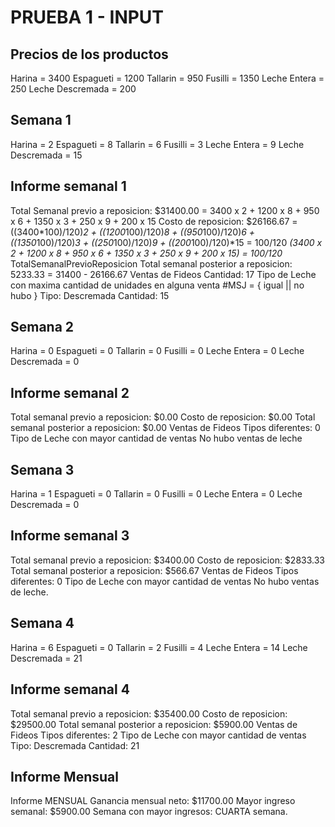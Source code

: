 # PRUEBA 1 - INPUT

## Precios de los productos

Harina = 3400
Espagueti = 1200
Tallarin = 950
Fusilli = 1350
Leche Entera = 250
Leche Descremada = 200

## Semana 1

Harina = 2
Espagueti = 8
Tallarin = 6
Fusilli = 3
Leche Entera = 9
Leche Descremada = 15

## Informe semanal 1

Total Semanal previo a reposicion: $31400.00 = 3400 x 2 + 1200 x 8 + 950 x 6 + 1350 x 3 + 250 x 9 + 200 x 15
Costo de reposicion: $26166.67 = ((3400*100)/120)*2 + ((1200*100)/120)*8 + ((950*100)/120)*6 + ((1350*100)/120)*3 + ((250*100)/120)*9 + ((200*100)/120)*15 = 100/120 *(3400 x 2 + 1200 x 8 + 950 x 6 + 1350 x 3 + 250 x 9 + 200 x 15) = 100/120* TotalSemanalPrevioReposicion
Total semanal posterior a reposicion: 5233.33 = 31400 - 26166.67
Ventas de Fideos
    Cantidad: 17
Tipo de Leche con maxima cantidad de unidades en alguna venta
    #MSJ = { igual || no hubo }
    Tipo: Descremada
    Cantidad: 15

## Semana 2

Harina = 0
Espagueti = 0
Tallarin = 0
Fusilli = 0
Leche Entera = 0
Leche Descremada = 0

## Informe semanal 2

Total semanal previo a reposicion:  $0.00
Costo de reposicion: $0.00
Total semanal posterior a reposicion: $0.00
Ventas de Fideos
    Tipos diferentes: 0
Tipo de Leche con mayor cantidad de ventas
    No hubo ventas de leche

## Semana 3

Harina = 1
Espagueti = 0
Tallarin = 0
Fusilli = 0
Leche Entera = 0
Leche Descremada = 0

## Informe semanal 3

Total semanal previo a reposicion: $3400.00
Costo de reposicion: $2833.33
Total semanal posterior a reposicion: $566.67
Ventas de Fideos
    Tipos diferentes: 0
Tipo de Leche con mayor cantidad de ventas
    No hubo ventas de leche.

## Semana 4

Harina = 6
Espagueti = 0
Tallarin = 2
Fusilli = 4
Leche Entera = 14
Leche Descremada = 21

## Informe semanal 4

Total semanal previo a reposicion: $35400.00
Costo de reposicion: $29500.00
Total semanal posterior a reposicion: $5900.00
Ventas de Fideos
    Tipos diferentes: 2
Tipo de Leche con mayor cantidad de ventas
    Tipo: Descremada
    Cantidad:  21

## Informe Mensual

Informe MENSUAL
Ganancia mensual neto: $11700.00
Mayor ingreso semanal: $5900.00
Semana con mayor ingresos: CUARTA semana.
